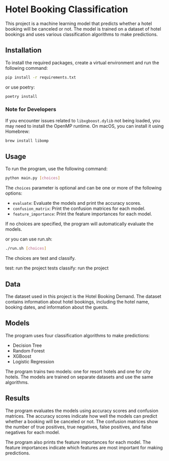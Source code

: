 # Hotel Booking Classification

This project is a machine learning model that predicts whether a hotel booking will be canceled or not. The model is trained on a dataset of hotel bookings and uses various classification algorithms to make predictions.

## Installation

To install the required packages, create a virtual environment and run the following command:

```bash
pip install -r requirements.txt
```

or use poetry:

```bash
poetry install
```

### Note for Developers

If you encounter issues related to `libxgboost.dylib` not being loaded, you may need to install the OpenMP runtime. On macOS, you can install it using Homebrew:
```bash
brew install libomp
```

## Usage

To run the program, use the following command:

```bash
python main.py [choices]
```

The `choices` parameter is optional and can be one or more of the following options:

- `evaluate`: Evaluate the models and print the accuracy scores.
- `confusion_matrix`: Print the confusion matrices for each model.
- `feature_importance`: Print the feature importances for each model.

If no choices are specified, the program will automatically evaluate the models.

or you can use run.sh:

```bash
./run.sh [choices]
```

The choices are test and classify. 

test: run the project tests
classify: run the project

## Data

The dataset used in this project is the Hotel Booking Demand. The dataset contains information about hotel bookings, including the hotel name, booking dates, and information about the guests.

## Models

The program uses four classification algorithms to make predictions:

- Decision Tree
- Random Forest
- XGBoost
- Logistic Regression

The program trains two models: one for resort hotels and one for city hotels. The models are trained on separate datasets and use the same algorithms.

## Results

The program evaluates the models using accuracy scores and confusion matrices. The accuracy scores indicate how well the models can predict whether a booking will be canceled or not. The confusion matrices show the number of true positives, true negatives, false positives, and false negatives for each model.

The program also prints the feature importances for each model. The feature importances indicate which features are most important for making predictions.
